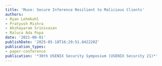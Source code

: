 ```yaml
---
title: 'Muse: Secure Inference Resilient to Malicious Clients'
authors:
- Ryan Lehmkuhl
- Pratyush Mishra
- Akshayaram Srinivasan
- Raluca Ada Popa
date: '2021-08-01'
publishDate: '2025-05-18T16:29:51.842220Z'
publication_types:
- paper-conference
publication: '*30th USENIX Security Symposium (USENIX Security 21)*'
---
```

